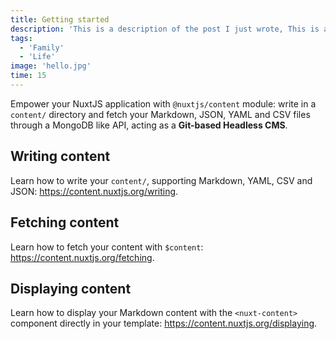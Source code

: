 ```yaml
---
title: Getting started
description: 'This is a description of the post I just wrote, This is a description of the post I just wrote, This is a description of the post I just wrote, This is a description of the post I just wrote, This is a description of the post I just wroteThis is a description of the post I just wrote'
tags:
  - 'Family'
  - 'Life'
image: 'hello.jpg'
time: 15
---
```


Empower your NuxtJS application with `@nuxtjs/content` module: write in a `content/` directory and fetch your Markdown, JSON, YAML and CSV files through a MongoDB like API, acting as a **Git-based Headless CMS**.

## Writing content

Learn how to write your `content/`, supporting Markdown, YAML, CSV and JSON: https://content.nuxtjs.org/writing.

## Fetching content

Learn how to fetch your content with `$content`: https://content.nuxtjs.org/fetching.

## Displaying content

Learn how to display your Markdown content with the `<nuxt-content>` component directly in your template: https://content.nuxtjs.org/displaying.
